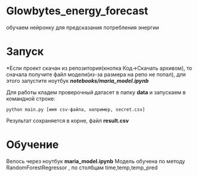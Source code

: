 # Glowbytes_energy_forecast
обучаем нейронку для предсказания потребления энергии

# Запуск
*Если проект скачан из репозитория(кнопка Код->Скачать архивом), то сначала получите файл модели(из-за размера на репо не попал),
для этого запустите ноутбук ***notebooks/maria_model.ipynb*** 

Для работы кладем проверочный датасет в папку **data** и запускаем в командной строке:

    python main.py [имя csv-файла, например, secret.csv]
Результат сохраняется в корне, файл **result.csv**  

# Обучение
Велось через ноутбук **maria_model.ipynb**
Модель обучена по методу RandomForestRegressor ,
по столбцам time,temp,temp_pred 


